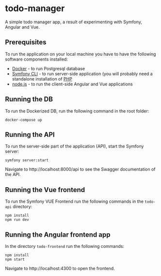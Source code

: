 # todo-manager
A simple todo manager app, a result of experimenting with Symfony, Angular and Vue.


## Prerequisites

To run the application on your local machine you have to have the following software components installed:
- [Docker](https://www.docker.com/get-started) - to run Postgresql database
- [Symfony CLI](https://symfony.com/download) - to run server-side application (you will probably need a standalone installation of [PHP](https://www.php.net/manual/en/install.php)
- [node.js](https://nodejs.org/en/download/) - to run the client-side Angular and Vue applications
## Running the DB
To run the Dockerized DB, run the following command in the root folder:
```
docker-compose up
```

## Running the API

To run the server-side part of the application (API), start the Symfony server:
```
symfony server:start
```

Navigate to http://localhost:8000/api to see the Swagger documentation of the API.


## Running the Vue frontend

To run the Symfony VUE Frontend run the following commands in the `todo-api` directory:
```
npm install
npm run dev
```

## Running the Angular frontend app

In the directory `todo-frontend` run the following commands:
```
npm install
npm start
```

Navigate to http://localhost:4300 to open the frontend.

